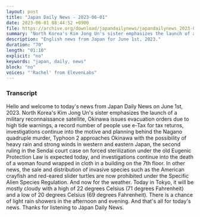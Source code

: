 ```yaml
---
layout: post
title: "Japan Daily News - 2023-06-01"
date: 2023-06-01 08:44:52 +0900
file: https://archive.org/download/japandailynews/japandailynews_2023-06-01.mp3
summary: "North Korea's Kim Jong Un's sister emphasizes the launch of a military reconnaissance satellite, Okinawa issues evacuation orders due to high tide warnings, & more…"
description: "English news from Japan for June 1st, 2023."
duration: "70"
length: "01:10"
explicit: "no"
keywords: "japan, daily, news"
block: "no"
voices: "'Rachel' from ElevenLabs"
---
```


### Transcript

Hello and welcome to today's news from Japan Daily News on June 1st, 2023. North Korea's Kim Jong Un's sister emphasizes the launch of a military reconnaissance satellite, Okinawa issues evacuation orders due to high tide warnings, a record number of people use e-Tax for tax returns, investigations continue into the motive and planning behind the Nagano quadruple murder, Typhoon 2 approaches Okinawa with the possibility of heavy rain and strong winds in western and eastern Japan, the second ruling in the Sendai court case on forced sterilization under the old Eugenic Protection Law is expected today, and investigations continue into the death of a woman found wrapped in cloth in a building on the 7th floor. In other news, the sale and distribution of invasive species such as the American crayfish and red-eared slider turtles are now prohibited under the Specific Alien Species Regulation. And now for the weather. Today in Tokyo, it will be mostly cloudy with a high of 22 degrees Celsius (71 degrees Fahrenheit) and a low of 20 degrees Celsius (69 degrees Fahrenheit). There is a chance of light rain showers in the afternoon and evening.  And that's all for today's news. Thanks for listening to Japan Daily News.

